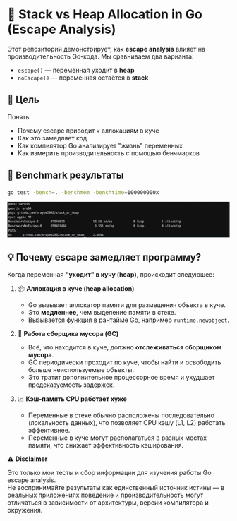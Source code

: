 # 🧠 Stack vs Heap Allocation in Go (Escape Analysis)

Этот репозиторий демонстрирует, как **escape analysis** влияет на производительность Go-кода. Мы сравниваем два варианта:

- `escape()` — переменная уходит в **heap**
- `noEscape()` — переменная остаётся в **stack**

## 🔬 Цель

Понять:
- Почему escape приводит к аллокациям в куче
- Как это замедляет код
- Как компилятор Go анализирует "жизнь" переменных
- Как измерить производительность с помощью бенчмарков

## 🧪 Benchmark результаты

```bash
go test -bench=. -benchmem -benchtime=100000000x
```

![alt text](https://github.com/orayew2002/stack_or_heap/blob/main/assets/result.png)


## 💡 Почему escape замедляет программу?
Когда переменная **"уходит" в кучу (heap)**, происходит следующее:

1. 📦 **Аллокация в куче (heap allocation)**  
   - Go вызывает аллокатор памяти для размещения объекта в куче.  
   - Это **медленнее**, чем выделение памяти в стеке.  
   - Вызывается функция в рантайме Go, например `runtime.newobject`.

2. 🧹 **Работа сборщика мусора (GC)**  
   - Всё, что находится в куче, должно **отслеживаться сборщиком мусора**.  
   - GC периодически проходит по куче, чтобы найти и освободить больше неиспользуемые объекты.  
   - Это тратит дополнительное процессорное время и ухудшает предсказуемость задержек.

3. 📈 **Кэш-память CPU работает хуже**  
   - Переменные в стеке обычно расположены последовательно (локальность данных), что позволяет CPU кэшу (L1, L2) работать эффективнее.
   - Переменные в куче могут располагаться в разных местах памяти, что снижает эффективность кэширования.

⚠️ **Disclaimer**

Это только мои тесты и сбор информации для изучения работы Go escape analysis.  
Не воспринимайте результаты как единственный источник истины — в реальных приложениях поведение и производительность могут отличаться в зависимости от архитектуры, версии компилятора и окружения.
